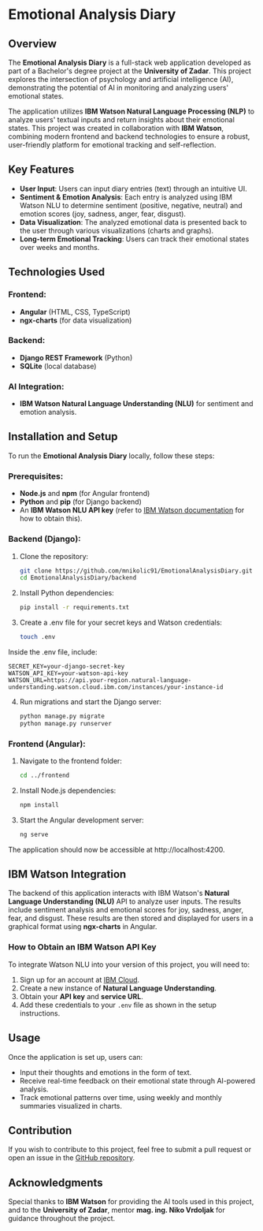 # Emotional Analysis Diary

## Overview

The **Emotional Analysis Diary** is a full-stack web application developed as part of a Bachelor's degree project at the **University of Zadar**. This project explores the intersection of psychology and artificial intelligence (AI), demonstrating the potential of AI in monitoring and analyzing users' emotional states.

The application utilizes **IBM Watson Natural Language Processing (NLP)** to analyze users' textual inputs and return insights about their emotional states. This project was created in collaboration with **IBM Watson**, combining modern frontend and backend technologies to ensure a robust, user-friendly platform for emotional tracking and self-reflection.

## Key Features

- **User Input**: Users can input diary entries (text) through an intuitive UI.
- **Sentiment & Emotion Analysis**: Each entry is analyzed using IBM Watson NLU to determine sentiment (positive, negative, neutral) and emotion scores (joy, sadness, anger, fear, disgust).
- **Data Visualization**: The analyzed emotional data is presented back to the user through various visualizations (charts and graphs).
- **Long-term Emotional Tracking**: Users can track their emotional states over weeks and months.

## Technologies Used

### Frontend:
- **Angular** (HTML, CSS, TypeScript)
- **ngx-charts** (for data visualization)

### Backend:
- **Django REST Framework** (Python)
- **SQLite** (local database)

### AI Integration:
- **IBM Watson Natural Language Understanding (NLU)** for sentiment and emotion analysis.

## Installation and Setup

To run the **Emotional Analysis Diary** locally, follow these steps:

### Prerequisites:
- **Node.js** and **npm** (for Angular frontend)
- **Python** and **pip** (for Django backend)
- An **IBM Watson NLU API key** (refer to [IBM Watson documentation](https://www.ibm.com/cloud/watson-natural-language-understanding) for how to obtain this).

### Backend (Django):
1. Clone the repository:
   ```bash
   git clone https://github.com/mnikolic91/EmotionalAnalysisDiary.git
   cd EmotionalAnalysisDiary/backend
2. Install Python dependencies:
    ```bash
    pip install -r requirements.txt
3. Create a .env file for your secret keys and Watson credentials:
    ```bash
    touch .env
Inside the .env file, include:

    SECRET_KEY=your-django-secret-key
    WATSON_API_KEY=your-watson-api-key
    WATSON_URL=https://api.your-region.natural-language-understanding.watson.cloud.ibm.com/instances/your-instance-id

4. Run migrations and start the Django server:
   ```bash
   python manage.py migrate
   python manage.py runserver
### Frontend (Angular):
1. Navigate to the frontend folder:
   ```bash
   cd ../frontend
2. Install Node.js dependencies:
   ```bash
   npm install
3. Start the Angular development server:
   ```bash
   ng serve
The application should now be accessible at http://localhost:4200.


## IBM Watson Integration

The backend of this application interacts with IBM Watson's **Natural Language Understanding (NLU)** API to analyze user inputs. The results include sentiment analysis and emotional scores for joy, sadness, anger, fear, and disgust. These results are then stored and displayed for users in a graphical format using **ngx-charts** in Angular.

### How to Obtain an IBM Watson API Key

To integrate Watson NLU into your version of this project, you will need to:

1. Sign up for an account at [IBM Cloud](https://cloud.ibm.com/).
2. Create a new instance of **Natural Language Understanding**.
3. Obtain your **API key** and **service URL**.
4. Add these credentials to your `.env` file as shown in the setup instructions.

## Usage

Once the application is set up, users can:

- Input their thoughts and emotions in the form of text.
- Receive real-time feedback on their emotional state through AI-powered analysis.
- Track emotional patterns over time, using weekly and monthly summaries visualized in charts.


## Contribution

If you wish to contribute to this project, feel free to submit a pull request or open an issue in the [GitHub repository](https://github.com/mnikolic91/EmotionalAnalysisDiary).


## Acknowledgments

Special thanks to **IBM Watson** for providing the AI tools used in this project, and to the **University of Zadar**, mentor **mag. ing. Niko Vrdoljak** for guidance throughout the project.

